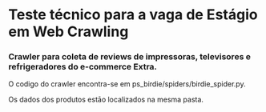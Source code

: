 # Teste técnico para a vaga de Estágio em Web Crawling

### Crawler para coleta de reviews de impressoras, televisores e refrigeradores do e-commerce Extra.

O codigo do crawler encontra-se em ps_birdie/spiders/birdie_spider.py.

Os dados dos produtos estāo localizados na mesma pasta.
